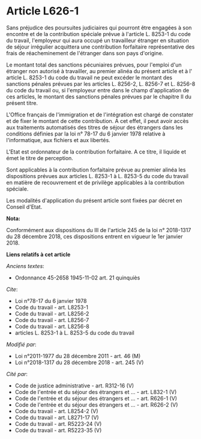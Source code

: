 # Article L626-1

Sans préjudice des poursuites judiciaires qui pourront être engagées à son encontre et de la contribution spéciale prévue à
l'article L. 8253-1 du code du travail, l'employeur qui aura occupé un travailleur étranger en situation de séjour irrégulier
acquittera une contribution forfaitaire représentative des frais de réacheminement de l'étranger dans son pays d'origine.

Le montant total des sanctions pécuniaires prévues, pour l'emploi d'un étranger non autorisé à travailler, au premier alinéa
du présent article et à l' article L. 8253-1 du code du travail ne peut excéder le montant des sanctions pénales prévues par
les articles L. 8256-2, L. 8256-7 et L. 8256-8 du code du travail ou, si l'employeur entre dans le champ d'application de ces
articles, le montant des sanctions pénales prévues par le chapitre II du présent titre.

L'Office français de l'immigration et de l'intégration est chargé de constater et de fixer le montant de cette contribution.
A cet effet, il peut avoir accès aux traitements automatisés des titres de séjour des étrangers dans les conditions définies
par la loi n° 78-17 du 6 janvier 1978 relative à l'informatique, aux fichiers et aux libertés.

L'Etat est ordonnateur de la contribution forfaitaire. A ce titre, il liquide et émet le titre de perception.

Sont applicables à la contribution forfaitaire prévue au premier alinéa les dispositions prévues aux  articles L. 8253-1 à L.
8253-5 du code du travail en matière de recouvrement et de privilège applicables à la contribution spéciale.

Les modalités d'application du présent article sont fixées par décret en Conseil d'Etat.

**Nota:**

Conformément aux dispositions du III de l'article 245 de la loi n° 2018-1317 du 28 décembre 2018, ces dispositions entrent en
vigueur le 1er janvier 2018.

**Liens relatifs à cet article**

_Anciens textes_:

  - Ordonnance 45-2658 1945-11-02 art. 21 quinquiès

_Cite_:

  - Loi n°78-17 du 6 janvier 1978
  - Code du travail - art. L8253-1
  - Code du travail - art. L8256-2
  - Code du travail - art. L8256-7
  - Code du travail - art. L8256-8
  - articles L. 8253-1 à L. 8253-5 du code du travail

_Modifié par_:

  - Loi n°2011-1977 du 28 décembre 2011 - art. 46 (M)
  - Loi n°2018-1317 du 28 décembre 2018 - art. 245 (V)

_Cité par_:

  - Code de justice administrative - art. R312-16 (V)
  - Code de l'entrée et du séjour des étrangers et ... - art. L832-1 (V)
  - Code de l'entrée et du séjour des étrangers et ... - art. R626-1 (V)
  - Code de l'entrée et du séjour des étrangers et ... - art. R626-2 (V)
  - Code du travail - art. L8254-2 (V)
  - Code du travail - art. L8271-17 (V)
  - Code du travail - art. R5223-24 (V)
  - Code du travail - art. R5223-35 (V)

